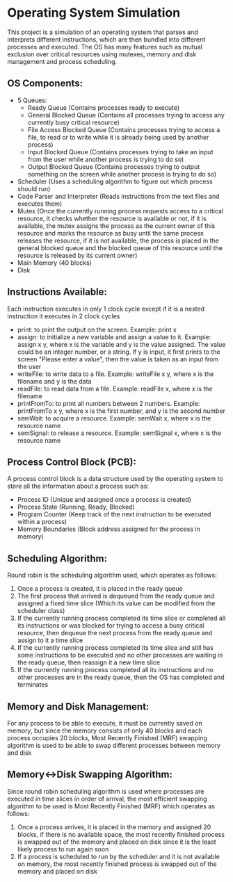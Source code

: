 # Operating System Simulation

This project is a simulation of an operating system that parses and interprets different instructions, which are then bundled into different processes and executed. The OS has many features such as mutual exclusion over critical resources using mutexes, memory and disk management and process scheduling.

## OS Components:
- 5 Queues:
  - Ready Queue (Contains processes ready to execute)
  - General Blocked Queue (Contains all processes trying to access any currently busy critical resource)
  - File Access Blocked Queue (Contains processes trying to access a file, to read or to write while it is already being used by another process)
  - Input Blocked Queue (Contains processes trying to take an input from the user while another process is trying to do so)
  - Output Blocked Queue (Contains processes trying to output something on the screen while another process is trying to do so)
- Scheduler (Uses a scheduling algorithm to figure out which process should run)
- Code Parser and Interpreter (Reads instructions from the text files and executes them)
- Mutex (Once the currently running process requests access to a critical resource, it checks whether the resource is available or not, if it is available, the mutex assigns the process as the current owner of this resource and marks the resource as busy until the same process releases the resource, if it is not available, the process is placed in the general blocked queue and the blocked queue of this resource until the resource is released by its current owner)
- Main Memory (40 blocks)
- Disk

## Instructions Available:
Each instruction executes in only 1 clock cycle except if it is a nested instruction it executes in 2 clock cycles
- print: to print the output on the screen. Example: print x
- assign: to initialize a new variable and assign a value to it. Example: assign x y, where x is the variable and y is the value assigned. The value could be an integer number, or a string. If y is input, it first prints to the screen "Please enter a value", then the value is taken as an input from the user
- writeFile: to write data to a file. Example: writeFile x y, where x is the filename and y is the data
- readFile: to read data from a file. Example: readFile x, where x is the filename
- printFromTo: to print all numbers between 2 numbers. Example: printFromTo x y, where x is the first number, and y is the second number
- semWait: to acquire a resource. Example: semWait x, where x is the resource name
- semSignal: to release a resource. Example: semSignal x, where x is the resource name

## Process Control Block (PCB):
A process control block is a data structure used by the operating system to store all the information about a process such as:
- Process ID (Unique and assigned once a process is created)
- Process State (Running, Ready, Blocked)
- Program Counter (Keep track of the next instruction to be executed within a process)
- Memory Boundaries (Block address assigned for the process in memory)

## Scheduling Algorithm:
Round robin is the scheduling algorithm used, which operates as follows:
1. Once a process is created, it is placed in the ready queue
2. The first process that arrived is dequeued from the ready queue and assigned a fixed time slice (Which its value can be modified from the scheduler class)
3. If the currently running process completed its time slice or completed all its instructions or was blocked for trying to access a busy critical resource, then dequeue the next process from the ready queue and assign to it a time slice
4. If the currently running process completed its time slice and still has some instructions to be executed and no other processes are waiting in the ready queue, then reassign it a new time slice
5. If the currently running process completed all its instructions and no other processes are in the ready queue, then the OS has completed and terminates

## Memory and Disk Management:
For any process to be able to execute, it must be currently saved on memory, but since the memory consists of only 40 blocks and each process occupies 20 blocks, Most Recently Finished (MRF) swapping algorithm is used to be able to swap different processes between memory and disk

## Memory<->Disk Swapping Algorithm:
Since round robin scheduling algorithm is used where processes are executed in time slices in order of arrival, the most efficient swapping algorithm to be used is Most Recently Finished (MRF) which operates as follows:
1. Once a process arrives, it is placed in the memory and assigned 20 blocks, if there is no available space, the most recently finished process is swapped out of the memory and placed on disk since it is the least likely process to run again soon
2. If a process is scheduled to run by the scheduler and it is not available on memory, the most recently finished process is swapped out of the memory and placed on disk
